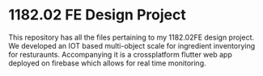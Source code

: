 # 1182.02 FE Design Project
This repository has all the files pertaining to my 1182.02FE design project. We developed an IOT based multi-object scale for ingredient inventorying for resturaunts. Accompanying it is a crossplatform flutter web app deployed on firebase which allows for real time monitoring.
 
